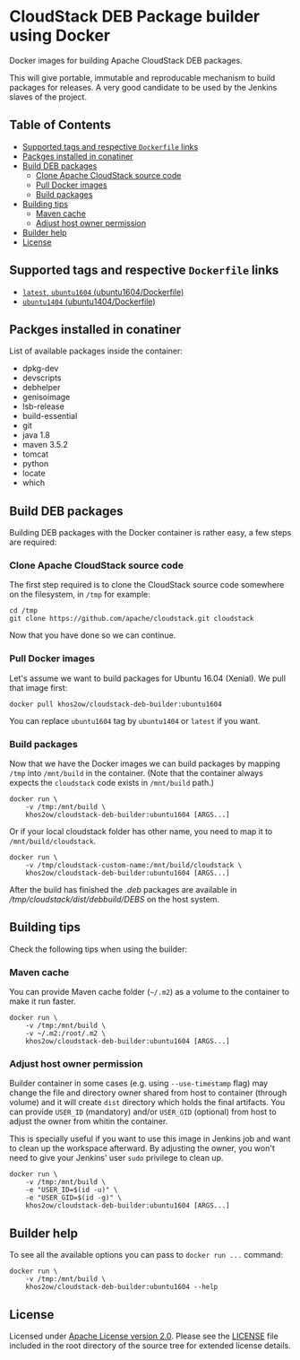 # CloudStack DEB Package builder using Docker

Docker images for building Apache CloudStack DEB packages.

This will give portable, immutable and reproducable mechanism to build packages for releases. A very good candidate to be used by the Jenkins slaves of the project.

## Table of Contents

- [Supported tags and respective `Dockerfile` links](#supported-tags-and-respective-dockerfile-links)
- [Packges installed in conatiner](#packges-installed-in-conatiner)
- [Build DEB packages](#build-deb-packages)
  - [Clone Apache CloudStack source code](#clone-apache-cloudstack-source-code)
  - [Pull Docker images](#pull-docker-images)
  - [Build packages](#build-packages)
- [Building tips](#building-tips)
  - [Maven cache](#maven-cache)
  - [Adjust host owner permission](#adjust-host-owner-permission)
- [Builder help](#builder-help)
- [License](#license)

## Supported tags and respective `Dockerfile` links

- [`latest`, `ubuntu1604` (ubuntu1604/Dockerfile)](https://github.com/khos2ow/cloudstack-deb-builder/blob/master/ubuntu1604/Dockerfile)
- [`ubuntu1404` (ubuntu1404/Dockerfile)](https://github.com/khos2ow/cloudstack-deb-builder/blob/master/ubuntu1404/Dockerfile)

## Packges installed in conatiner

List of available packages inside the container:

- dpkg-dev
- devscripts
- debhelper
- genisoimage
- lsb-release
- build-essential
- git
- java 1.8
- maven 3.5.2
- tomcat
- python
- locate
- which

## Build DEB packages

Building DEB packages with the Docker container is rather easy, a few steps are required:

### Clone Apache CloudStack source code

The first step required is to clone the CloudStack source code somewhere on the filesystem, in `/tmp` for example:

    cd /tmp
    git clone https://github.com/apache/cloudstack.git cloudstack

Now that you have done so we can continue.

### Pull Docker images

Let's assume we want to build packages for Ubuntu 16.04 (Xenial). We pull that image first:

    docker pull khos2ow/cloudstack-deb-builder:ubuntu1604

You can replace `ubuntu1604` tag by `ubuntu1404` or `latest` if you want.

### Build packages

Now that we have the Docker images we can build packages by mapping `/tmp` into `/mnt/build` in the container. (Note that the container always expects the `cloudstack` code exists in `/mnt/build` path.)

    docker run \
        -v /tmp:/mnt/build \
        khos2ow/cloudstack-deb-builder:ubuntu1604 [ARGS...]

Or if your local cloudstack folder has other name, you need to map it to `/mnt/build/cloudstack`.

    docker run \
        -v /tmp/cloudstack-custom-name:/mnt/build/cloudstack \
        khos2ow/cloudstack-deb-builder:ubuntu1604 [ARGS...]

After the build has finished the *.deb* packages are available in */tmp/cloudstack/dist/debbuild/DEBS* on the host system.

## Building tips

Check the following tips when using the builder:

### Maven cache

You can provide Maven cache folder (`~/.m2`) as a volume to the container to make it run faster.

    docker run \
        -v /tmp:/mnt/build \
        -v ~/.m2:/root/.m2 \
        khos2ow/cloudstack-deb-builder:ubuntu1604 [ARGS...]

### Adjust host owner permission

Builder container in some cases (e.g. using `--use-timestamp` flag) may change the file and directory owner shared from host to container (through volume) and it will create `dist` directory which holds the final artifacts. You can provide `USER_ID` (mandatory) and/or `USER_GID` (optional) from host to adjust the owner from whitin the container.

This is specially useful if you want to use this image in Jenkins job and want to clean up the workspace afterward. By adjusting the owner, you won't need to give your Jenkins' user `sudo` privilege to clean up.

    docker run \
        -v /tmp:/mnt/build \
        -e "USER_ID=$(id -u)" \
        -e "USER_GID=$(id -g)" \
        khos2ow/cloudstack-deb-builder:ubuntu1604 [ARGS...]

## Builder help

To see all the available options you can pass to `docker run ...` command:

    docker run \
        -v /tmp:/mnt/build \
        khos2ow/cloudstack-deb-builder:ubuntu1604 --help

## License

Licensed under [Apache License version 2.0](http://www.apache.org/licenses/LICENSE-2.0). Please see the [LICENSE](https://github.com/khos2ow/cloudstack-deb-builder/blob/master/LICENSE) file included in the root directory of the source tree for extended license details.

